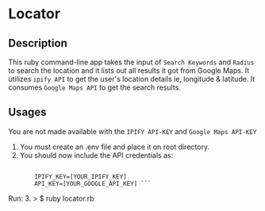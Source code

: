 # Locator

## Description
This ruby command-line app takes the input of `Search Keywords` and `Radius` to search the location and it lists out all results it got from Google Maps.
It utilizes `ipify API` to get the user's location details ie, longitude & latitude.
It consumes `Google Maps API` to get the search results.   

## Usages
You are not made available with the `IPIFY API-KEY` and `Google Maps API-KEY`

1. You must create an .env file and place it on root directory.
2. You should now include the API credentials as: 
    ``` Enviroment Variables

        IPIFY_KEY=[YOUR_IPIFY_KEY]
        API_KEY=[YOUR_GOOGLE_API_KEY] ```
Run:
3. > $ ruby locator.rb


